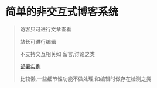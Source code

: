 #  简单的非交互式博客系统
> 
> 访客只可进行文章查看
>
> 站长可进行编辑
>
> 不支持交互相关如 留言,讨论之类
>
> [部署实例](https://qhtzs.work)
>
> 比较懒,一些细节性功能不做处理;如编辑时做存在检测之类
>
